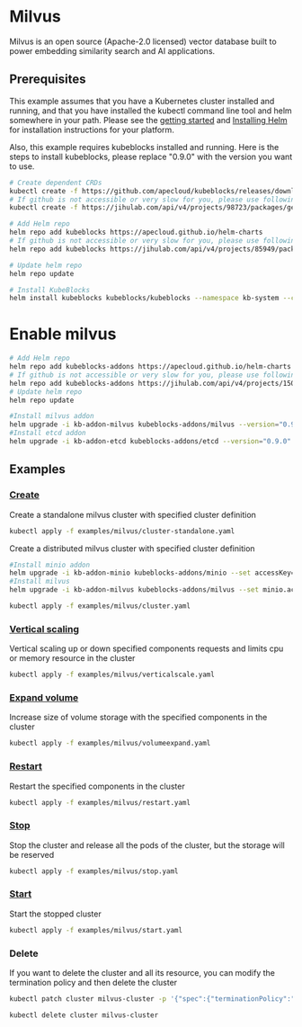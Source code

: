 # Milvus

Milvus is an open source (Apache-2.0 licensed) vector database built to power embedding similarity search and AI applications.

## Prerequisites

This example assumes that you have a Kubernetes cluster installed and running, and that you have installed the kubectl command line tool and helm somewhere in your path. Please see the [getting started](https://kubernetes.io/docs/setup/)  and [Installing Helm](https://helm.sh/docs/intro/install/) for installation instructions for your platform.

Also, this example requires kubeblocks installed and running. Here is the steps to install kubeblocks, please replace "0.9.0" with the version you want to use.
```bash
# Create dependent CRDs
kubectl create -f https://github.com/apecloud/kubeblocks/releases/download/v0.9.0/kubeblocks_crds.yaml
# If github is not accessible or very slow for you, please use following command instead
kubectl create -f https://jihulab.com/api/v4/projects/98723/packages/generic/kubeblocks/v0.9.0/kubeblocks_crds.yaml

# Add Helm repo 
helm repo add kubeblocks https://apecloud.github.io/helm-charts
# If github is not accessible or very slow for you, please use following repo instead
helm repo add kubeblocks https://jihulab.com/api/v4/projects/85949/packages/helm/stable

# Update helm repo
helm repo update

# Install KubeBlocks
helm install kubeblocks kubeblocks/kubeblocks --namespace kb-system --create-namespace --version="0.9.0"
```

# Enable milvus
```bash
# Add Helm repo 
helm repo add kubeblocks-addons https://apecloud.github.io/helm-charts
# If github is not accessible or very slow for you, please use following repo instead
helm repo add kubeblocks-addons https://jihulab.com/api/v4/projects/150246/packages/helm/stable
# Update helm repo
helm repo update

#Install milvus addon 
helm upgrade -i kb-addon-milvus kubeblocks-addons/milvus --version="0.9.0" -n kb-system
#Install etcd addon 
helm upgrade -i kb-addon-etcd kubeblocks-addons/etcd --version="0.9.0" -n kb-system  
``` 

## Examples

### [Create](cluster.yaml) 
Create a standalone milvus cluster with specified cluster definition 
```bash
kubectl apply -f examples/milvus/cluster-standalone.yaml
```
Create a distributed milvus cluster with specified cluster definition
```bash
#Install minio addon
helm upgrade -i kb-addon-minio kubeblocks-addons/minio --set accessKey=minioadmin,secretKey=minioadmin,serviceAccount.create=false --version="8.0.17" -n kb-system 
#Install milvus
helm upgrade -i kb-addon-milvus kubeblocks-addons/milvus --set minio.accessKey=minioadmin,minio.secretKey=minioadmin --version="0.9.0" -n kb-system 

kubectl apply -f examples/milvus/cluster.yaml
```

### [Vertical scaling](verticalscale.yaml)
Vertical scaling up or down specified components requests and limits cpu or memory resource in the cluster
```bash
kubectl apply -f examples/milvus/verticalscale.yaml
```

### [Expand volume](volumeexpand.yaml)
Increase size of volume storage with the specified components in the cluster
```bash
kubectl apply -f examples/milvus/volumeexpand.yaml
```

### [Restart](restart.yaml)
Restart the specified components in the cluster
```bash
kubectl apply -f examples/milvus/restart.yaml
```

### [Stop](stop.yaml)
Stop the cluster and release all the pods of the cluster, but the storage will be reserved
```bash
kubectl apply -f examples/milvus/stop.yaml
```

### [Start](start.yaml)
Start the stopped cluster
```bash
kubectl apply -f examples/milvus/start.yaml
```

### Delete
If you want to delete the cluster and all its resource, you can modify the termination policy and then delete the cluster
```bash
kubectl patch cluster milvus-cluster -p '{"spec":{"terminationPolicy":"WipeOut"}}' --type="merge"

kubectl delete cluster milvus-cluster
```
